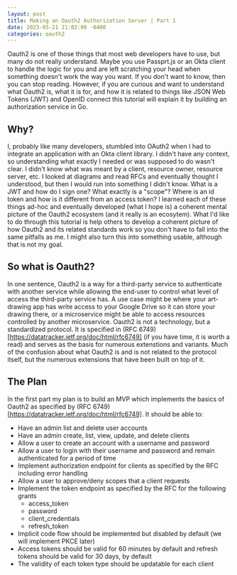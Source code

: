 ```yaml
---
layout: post
title: Making an Oauth2 Authorization Server | Part 1
date: 2023-05-21 21:02:00 -0400
categories: oauth2
---
```


Oauth2 is one of those things that most web developers have to use, but many do not really understand. Maybe you use Passprt.js or an Okta client to handle the logic for you and are left scratching your head when something doesn't work the way you want. If you don't want to know, then you can stop reading. However, if you are curious and want to understand what Oauth2 is, what it is for, and how it is related to things like JSON Web Tokens (JWT) and OpenID connect this tutorial will explain it by building an authorization service in Go.

## Why?

I, probably like many developers, stumbled into OAuth2 when I had to integrate an application with an Okta client library. I didn't have any context, so understanding what exactly I needed or was supposed to do wasn't clear. I didn't know what was meant by a client, resource owner, resource server, etc. I looked at diagrams and read RFCs and eventually thought I understood, but then I would run into something I didn't know. What is a JWT and how do I sign one? What exactly is a "scope"? Where is an id token and how is it different from an access token? I learned each of these things ad-hoc and eventually developed (what I hope is) a coherent mental picture of the Oauth2 ecosystem (and it really is an ecosytem). What I'd like to do through this tutorial is help others to develop a coherent picture of how Oauth2 and its related standards work so you don't have to fall into the same pitfalls as me. I might also turn this into something usable, although that is not my goal. 

## So what is Oauth2?

In one sentence, Oauth2 is a way for a third-party service to authenticate with another service while allowing the end-user to control what level of access the third-party service has. A use case might be where your art-drawing app has write access to your Google Drive so it can store your drawing there, or a microservice might be able to access resources controlled by another microservice. Oauth2 is not a technology, but a standardized protocol. It is specified in (RFC 6749)[https://datatracker.ietf.org/doc/html/rfc6749] (if you have time, it is worth a read) and serves as the basis for numerous extenstions and variants. Much of the confusion about what Oauth2 is and is not related to the protocol itself, but the numerous extensions that have been built on top of it. 

## The Plan

In the first part my plan is to build an MVP which implements the basics of Oauth2 as specified by (RFC 6749)[https://datatracker.ietf.org/doc/html/rfc6749]. It should be able to:

* Have an admin list and delete user accounts
* Have an admin create, list, view, update, and delete clients
* Allow a user to create an account with a username and password
* Allow a user to login with their username and password and remain authenticated for a period of time
* Implement authorization endpoint for clients as specified by the RFC including error handling
* Allow a user to approve/deny scopes that a client requests
* Implement the token endpoint as specified by the RFC for the following grants
    * access_token
    * password
    * client_credentials
    * refresh_token
* Implicit  code flow should be implemented but disabled by default (we will implement PKCE later)
* Access tokens should be valid for 60 minutes by default and refresh tokens should be valid for 30 days, by default
* The validity of each token type should be updatable for each client